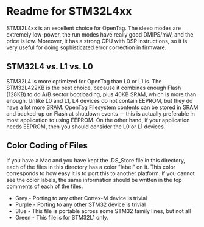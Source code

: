 # Readme for STM32L4xx

STM32L4xx is an excellent choice for OpenTag.  The sleep modes are extremely low-power, the run modes have really good DMIPS/mW, and the price is low.  Moreover, it has a strong CPU with DSP instructions, so it is very useful for doing sophisticated error correction in firmware.

## STM32L4 vs. L1 vs. L0

STM32L4 is more optimized for OpenTag than L0 or L1 is.  The STM32L422KB is the best choice, because it combines enough Flash (128KB) to do A/B sector bootloading, plus 40KB SRAM, which is more than enough.  Unlike L0 and L1, L4 devices do not contain EEPROM, but they do have a lot more SRAM.  OpenTag Filesystem contents can be stored in SRAM and backed-up on Flash at shutdown events -- this is actually preferable in most application to using EEPROM.  On the other hand, if your application needs EEPROM, then you should consider the L0 or L1 devices.


## Color Coding of Files

If you have a Mac and you have kept the .DS_Store file in this directory, each of the files in this directory has a color "label" on it.  This color corresponds to how easy it is to port this to another platform.  If you cannot see the color labels, the same information should be written in the top comments of each of the files.

* Grey    - Porting to any other Cortex-M device is trivial
* Purple  - Porting to any other STM32 device is trivial
* Blue    - This file is portable across some STM32 family lines, but not all
* Green   - This file is for STM32L1 only.
